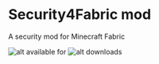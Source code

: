 # Security4Fabric mod

A security mod for Minecraft Fabric

![alt available for](https://cf.way2muchnoise.eu/versions/709243.svg)
![alt downloads](https://cf.way2muchnoise.eu/full_709243_downloads.svg)
